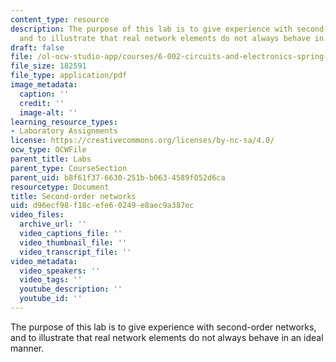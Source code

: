 ```yaml
---
content_type: resource
description: The purpose of this lab is to give experience with second-order networks,
  and to illustrate that real network elements do not always behave in an ideal manner.
draft: false
file: /ol-ocw-studio-app/courses/6-002-circuits-and-electronics-spring-2007/d96ecf98f18cefe60249e8aec9a387ec_lab3.pdf
file_size: 182591
file_type: application/pdf
image_metadata:
  caption: ''
  credit: ''
  image-alt: ''
learning_resource_types:
- Laboratory Assignments
license: https://creativecommons.org/licenses/by-nc-sa/4.0/
ocw_type: OCWFile
parent_title: Labs
parent_type: CourseSection
parent_uid: b8f61f37-6630-251b-b063-4589f052d6ca
resourcetype: Document
title: Second-order networks
uid: d96ecf98-f18c-efe6-0249-e8aec9a387ec
video_files:
  archive_url: ''
  video_captions_file: ''
  video_thumbnail_file: ''
  video_transcript_file: ''
video_metadata:
  video_speakers: ''
  video_tags: ''
  youtube_description: ''
  youtube_id: ''
---
```

The purpose of this lab is to give experience with second-order networks, and to illustrate that real network elements do not always behave in an ideal manner.